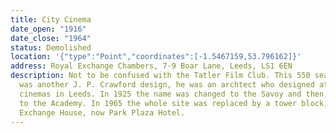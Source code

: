 ```yaml
---
title: City Cinema
date_open: "1916"
date_close: "1964"
status: Demolished
location: '{"type":"Point","coordinates":[-1.5467159,53.796162]}'
address: Royal Exchange Chambers, 7-9 Boar Lane, Leeds, LS1 6EN
description: Not to be confused with the Tatler Film Club. This 550 seat cinema
  was another J. P. Crawford design, he was an archtect who designed at least 14
  cinemas in Leeds. In 1925 the name was changed to the Savoy and then, in 1931,
  to the Academy. In 1965 the whole site was replaced by a tower block, Royal
  Exchange House, now Park Plaza Hotel.
---
```

